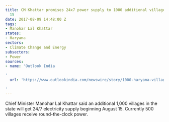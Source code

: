 ```yaml
---
title: CM Khattar promises 24x7 power supply to 1000 additional villages by August
  15
date: 2017-08-09 14:48:00 Z
tags:
- Manohar Lal Khattar
states:
- Haryana
sectors:
- Climate Change and Energy
subsectors:
- Power
sources:
- name: 'Outlook India

'
  url: 'https://www.outlookindia.com/newswire/story/1000-haryana-villages-to-get-24-hour-power-supply/972904

'
---
```


Chief Minister Manohar Lal Khattar said an additional 1,000 villages in the state will get 24/7 electricity supply beginning August 15. Currently 500 villages receive round-the-clock power.
